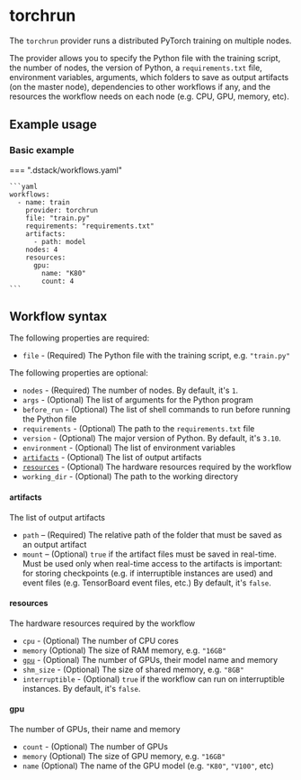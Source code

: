 # torchrun

The `torchrun` provider runs a distributed PyTorch training on multiple nodes. 

The provider allows you to specify the Python file with the training script, the number of nodes, the version of Python, 
a `requirements.txt` file, environment variables, arguments, which folders to save as output artifacts 
(on the master node), dependencies to other workflows if any, and the resources the workflow needs on each node
(e.g. CPU, GPU, memory, etc).

## Example usage 

### Basic example

=== ".dstack/workflows.yaml"

    ```yaml
    workflows:
      - name: train
        provider: torchrun
        file: "train.py"
        requirements: "requirements.txt"
        artifacts: 
          - path: model
        nodes: 4
        resources:
          gpu:
            name: "K80"
            count: 4
    ```

## Workflow syntax

The following properties are required:

- `file` - (Required) The Python file with the training script, e.g. `"train.py"`

The following properties are optional:

- `nodes` - (Required) The number of nodes. By default, it's `1`.
- `args` - (Optional) The list of arguments for the Python program
- `before_run` - (Optional) The list of shell commands to run before running the Python file
- `requirements` - (Optional) The path to the `requirements.txt` file
- `version` - (Optional) The major version of Python. By default, it's `3.10`.
- `environment` - (Optional) The list of environment variables 
- [`artifacts`](#artifacts) - (Optional) The list of output artifacts
- [`resources`](#resources) - (Optional) The hardware resources required by the workflow
- `working_dir` - (Optional) The path to the working directory

#### artifacts

The list of output artifacts

- `path` – (Required) The relative path of the folder that must be saved as an output artifact
- `mount` – (Optional) `true` if the artifact files must be saved in real-time.
    Must be used only when real-time access to the artifacts is important: 
    for storing checkpoints (e.g. if interruptible instances are used) and event files
    (e.g. TensorBoard event files, etc.)
    By default, it's `false`.

#### resources

The hardware resources required by the workflow

- `cpu` - (Optional) The number of CPU cores
- `memory` (Optional) The size of RAM memory, e.g. `"16GB"`
- [`gpu`](#gpu) - (Optional) The number of GPUs, their model name and memory
- `shm_size` - (Optional) The size of shared memory, e.g. `"8GB"`
- `interruptible` - (Optional) `true` if the workflow can run on interruptible instances.
    By default, it's `false`.

#### gpu

The number of GPUs, their name and memory

- `count` - (Optional) The number of GPUs
- `memory` (Optional) The size of GPU memory, e.g. `"16GB"`
- `name` (Optional) The name of the GPU model (e.g. `"K80"`, `"V100"`, etc)